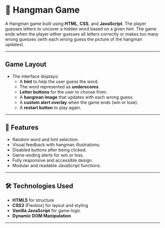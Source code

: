 # 🎯 Hangman Game

A Hangman game built using **HTML**, **CSS**, and **JavaScript**. The player guesses letters to uncover a hidden word based on a given hint. The game ends when the player either guesses all letters correctly or makes too many wrong guesses (with each wrong guess the picture of the hangman updates).

---

## Game Layout

- The interface displays:
  - A **hint** to help the user guess the word.
  - The word represented as **underscores**.
  - **Letter buttons** for the user to choose from.
  - A **hangman image** that updates with each wrong guess.
  - A **custom alert overlay** when the game ends (win or lose).
  - A **restart button** to play again.

---

## 🚀 Features

- Random word and hint selection.
- Visual feedback with hangman illustrations.
- Disabled buttons after being clicked.
- Game-ending alerts for win or loss.
- Fully responsive and accessible design.
- Modular and readable JavaScript functions.

---

## 🛠️ Technologies Used

- **HTML5** for structure
- **CSS3** (Flexbox) for layout and styling
- **Vanilla JavaScript** for game logic
- **Dynamic DOM Manipulation**

---


